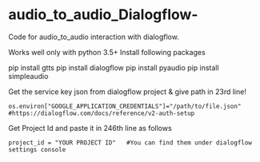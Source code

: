 # audio_to_audio_Dialogflow-
Code for audio_to_audio interaction with dialogflow.

Works well only with python 3.5+
Install following packages

pip install gtts
pip install dialogflow
pip install pyaudio
pip install simpleaudio


Get the service key json from dialogflow project & give path in 23rd line!

    os.environ["GOOGLE_APPLICATION_CREDENTIALS"]="/path/to/file.json" #https://dialogflow.com/docs/reference/v2-auth-setup

Get Project Id and paste it in 246th line as follows

    project_id = "YOUR PROJECT ID"   #You can find them under dialogflow settings console

